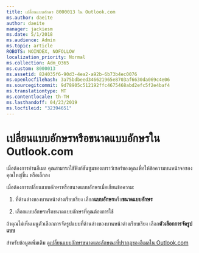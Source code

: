 ```yaml
---
title: เปลี่ยนแบบอักษร 8000013 ใน Outlook.com
ms.author: daeite
author: daeite
manager: jackiesm
ms.date: 5/1/2018
ms.audience: Admin
ms.topic: article
ROBOTS: NOINDEX, NOFOLLOW
localization_priority: Normal
ms.collection: Adm_O365
ms.custom: 8000013
ms.assetid: 824035f6-90d3-4ea2-a92b-6b73b4ec0076
ms.openlocfilehash: 3a75bdbeed346621965e8703af6630da069c4e06
ms.sourcegitcommit: 9d78905c512192ffc4675468abd2efc5f2e4baf4
ms.translationtype: MT
ms.contentlocale: th-TH
ms.lasthandoff: 04/23/2019
ms.locfileid: "32394651"
---
```

# <a name="change-font-or-font-size-in-outlookcom"></a>เปลี่ยนแบบอักษรหรือขนาดแบบอักษรใน Outlook.com

เมื่อต้องการอ่านอีเมล คุณสามารถใช้ฟังก์ชันซูมของเบราว์เซอร์ของคุณเพื่อให้ข้อความบนหน้าจอของคุณใหญ่ขึ้น หรือเล็กลง
  
เมื่อต้องการเปลี่ยนแบบอักษรหรือขนาดแบบอักษรเมื่อเขียนข้อความ:
  
1. ที่ด้านล่างของบานหน้าต่างเรียบเรียง เลือก**แบบอักษร**หรือ**ขนาดแบบอักษร**
    
2. เลือกแบบอักษรหรือขนาดแบบอักษรที่คุณต้องการใช้
    
ถ้าคุณไม่เห็นเมนูตัวเลือกการจัดรูปแบบที่ด้านล่างของบานหน้าต่างเรียบเรียง เลือก**ตัวเลือกการจัดรูปแบบ**
  
สำหรับข้อมูลเพิ่มเติม ดู[เปลี่ยนแบบอักษรขนาดและลักษณะที่ปรากฏของอีเมลใน Outlook.com](https://go.microsoft.com/fwlink/p/?linkid=873130)
  

